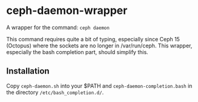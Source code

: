 # ceph-daemon-wrapper
A wrapper for the command: `ceph daemon`

This command requires quite a bit of typing, especially since Ceph 15 (Octopus) where the sockets are no longer in /var/run/ceph. This wrapper, especially the bash completion part, should simplify this.

## Installation

Copy `ceph-daemon.sh` into your $PATH and `ceph-daemon-completion.bash` in the directory `/etc/bash_completion.d/`.
